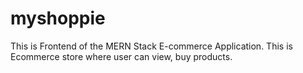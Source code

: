 # myshoppie

This is Frontend of the MERN Stack E-commerce Application. This is Ecommerce store where user can view, buy products.
